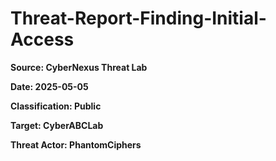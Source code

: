 # Threat-Report-Finding-Initial-Access

**Source: CyberNexus Threat Lab**

**Date: 2025-05-05**

**Classification: Public**

**Target: CyberABCLab**

**Threat Actor: PhantomCiphers**

